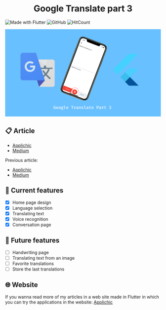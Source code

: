 <h1 align=center>Google Translate part 3</h1>
 
![Made with Flutter](https://img.shields.io/badge/Made%20With-Flutter-blue?style=flat-square)  ![GitHub](https://img.shields.io/github/license/Appli-chic/google-translate-flutter?style=flat-square)  ![HitCount](http://hits.dwyl.com/Appli-chic/google-translate-flutter.svg)

![presentation](./medias/presentation.png)

## 📋 Article
* <a href='https://applichic.fr/#/articles/7c818171-e96a-40c1-978e-7de52456fd0d'>Applichic</a>
* <a href='https://medium.com/@applichic/flutter-google-translate-part-3-e5f3cd498ef3'>Medium</a>
    
Previous article:
* <a href='https://applichic.fr/#/articles/101baae8-6c0c-4d61-97c7-aa0ce3623f36'>Applichic</a>
* <a href='https://medium.com/@applichic/flutter-google-translate-part-2-3374ecdb8aa0'>Medium</a>

## 🐝 Current features
- [x] Home page design
- [x] Language selection
- [x] Translating text
- [x] Voice recognition
- [x] Conversation page

## 🚧 Future features
- [ ] Handwriting page
- [ ] Translating text from an image
- [ ] Favorite translations
- [ ] Store the last translations

## 🌐 Website
If you wanna read more of my articles in a web site made in Flutter in which you can try the applications in the website:
<a href='https://applichic.fr'>Applichic</a>